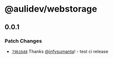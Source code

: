 # @aulidev/webstorage

## 0.0.1

### Patch Changes

- [`79b1648`](https://github.com/aulidev/webstorage/commit/79b1648e4712708a5929efacb02809f53f71b9ba) Thanks [@infysumanta](https://github.com/infysumanta)! - test ci release

